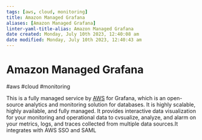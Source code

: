 ```yaml
---
tags: [aws, cloud, monitoring]
title: Amazon Managed Grafana
aliases: [Amazon Managed Grafana]
linter-yaml-title-alias: Amazon Managed Grafana
date created: Monday, July 10th 2023, 12:40:08 am
date modified: Monday, July 10th 2023, 12:40:43 am
---
```

# Amazon Managed Grafana
#aws #cloud #monitoring 

This is a fully managed service by [AWS](Cloud%20Computing/AWS/AWS.md) for Grafana, which is an open-source analytics and monitoring solution for databases. It is highly scalable, highly available, and fully managed. It provides interactive data visualization for your monitoring and operational data to cvsualize, analyze, and alarm on your metrics, logs, and traces collected from multiple data sources.It integrates with AWS SSO and SAML